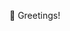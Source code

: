 👋 Greetings!
<!--
<div align="center">
<h2>Hung Vo (huqedgar)</h2>
<p align="center">
<a href="https://www.linkedin.com/in/hung-vo-52a776253" target="blank"><img align="center" src="https://raw.githubusercontent.com/devicons/devicon/master/icons/linkedin/linkedin-original.svg" alt="huqedgar" height="30" width="30" />
<a href="https://www.facebook.com/huqedgar/" target="blank"><img align="center" src="https://raw.githubusercontent.com/devicons/devicon/master/icons/facebook/facebook-original.svg" alt="huqedgar" height="30" width="30" />
<a href="https://www.instagram.com/huqedgar/" target="blank"><img align="center" src="https://www.vectorlogo.zone/logos/instagram/instagram-icon.svg" alt="huqedgar" height="30" width="30" />
<a href="https://twitter.com/huqedgar" target="blank"><img align="center" src="https://www.vectorlogo.zone/logos/twitter/twitter-tile.svg" alt="huqedgar" height="30" width="30" />
<a href="mailto:vhung6252@gmail.com" target="blank"><img align="center" src="https://www.vectorlogo.zone/logos/gmail/gmail-icon.svg" alt="huqedgar" height="30" width="30" />
</p>
</div>

<div align="center"><i>"Code to change the world, but first, change yourself."</i></div>

### Languages, Frameworks and Tools

<p>
<a href="https://learn.microsoft.com/en-us/cpp/" target="_blank" rel="noreferrer"> <img src="https://raw.githubusercontent.com/devicons/devicon/master/icons/cplusplus/cplusplus-original.svg" alt="cplusplus" width="40" height="40"/>
<a href="https://learn.microsoft.com/en-us/dotnet/csharp/" target="_blank" rel="noreferrer"> <img src="https://raw.githubusercontent.com/devicons/devicon/1119b9f84c0290e0f0b38982099a2bd027a48bf1/icons/csharp/csharp-original.svg" alt="csharp" width="40" height="40"/>
<a href="https://www.java.com/" target="_blank" rel="noreferrer"> <img src="https://raw.githubusercontent.com/devicons/devicon/1119b9f84c0290e0f0b38982099a2bd027a48bf1/icons/java/java-original.svg" alt="java" width="40" height="40"/>
<a href="https://developer.mozilla.org/en-US/docs/Web/JavaScript" target="_blank"> <img src="https://raw.githubusercontent.com/devicons/devicon/master/icons/javascript/javascript-original.svg" alt="javascript" width="40" height="40"/>
<a href="https://www.typescriptlang.org/" target="_blank"> <img src="https://raw.githubusercontent.com/devicons/devicon/1119b9f84c0290e0f0b38982099a2bd027a48bf1/icons/typescript/typescript-original.svg" alt="typescript" width="40" height="40"/>
</p>

<p>
<a href="https://www.w3.org/html/" target="_blank"> <img src="https://raw.githubusercontent.com/devicons/devicon/master/icons/html5/html5-original-wordmark.svg" alt="html5" width="40" height="40"/>
<a href="https://www.w3schools.com/css/" target="_blank"> <img src="https://raw.githubusercontent.com/devicons/devicon/master/icons/css3/css3-original-wordmark.svg" alt="css3" width="40" height="40"/>
<a href="https://sass-lang.com/" target="_blank"> <img src="https://raw.githubusercontent.com/devicons/devicon/master/icons/sass/sass-original.svg" alt="sass" width="40" height="40"/>
<a href="https://getbootstrap.com/" target="_blank"> <img src="https://raw.githubusercontent.com/devicons/devicon/master/icons/bootstrap/bootstrap-original.svg" alt="bootstrap" width="40" height="40"/>
<a href="https://mui.com/" target="_blank"> <img src="https://raw.githubusercontent.com/devicons/devicon/master/icons/materialui/materialui-original.svg" alt="materialui" width="40" height="40"/>
<a href="https://tailwindcss.com/" target="_blank"> <img src="https://raw.githubusercontent.com/devicons/devicon/master/icons/tailwindcss/tailwindcss-plain.svg" alt="tailwindcss" width="40" height="40"/>
</p>

<p>
<a href="https://react.dev/" target="_blank"> <img src="https://raw.githubusercontent.com/devicons/devicon/master/icons/react/react-original-wordmark.svg" alt="react" width="40" height="40"/>
<a href="https://nextjs.org/" target="_blank"> <img src="https://d2nir1j4sou8ez.cloudfront.net/wp-content/uploads/2021/12/nextjs-boilerplate-logo.png" alt="nextjs" width="40" height="40"/>
<a href="https://openjfx.io/" target="_blank"> <img src="https://static.wixstatic.com/media/2724b2_a4c660815dde4271be00cb7e9b9cae2c~mv2.png/v1/fit/w_605%2Ch_533%2Cal_c%2Cq_80,enc_auto/file.jpg" alt="javafx" height="40" />
<a href="https://spring.io/" target="_blank"> <img src="https://www.nicepng.com/png/full/31-314820_logo-spring-spring-framework-logo-svg.png" alt="spring" height="35" />
<a href="https://dotnet.microsoft.com/en-us/apps/aspnet" target="_blank"> <img src="https://www.brainspire.com/hubfs/asp.net-logo.png" alt="aspnet" height="38"/>
</p>

<p>
<a href="https://www.mysql.com/" target="_blank"> <img src="https://raw.githubusercontent.com/devicons/devicon/master/icons/mysql/mysql-plain.svg" alt="mysql" width="40" height="40"/>
<a href="https://www.microsoft.com/en-us/sql-server" target="_blank"> <img src="https://hub.meltano.com/assets/logos/extractors/mssql.png" alt="microsoftsqlserver" width="40" height="40"/>
<a href="https://firebase.google.com/" target="_blank"> <img src="https://raw.githubusercontent.com/devicons/devicon/master/icons/firebase/firebase-plain.svg" alt="firebase" width="40" height="40"/>
</p>

<p> 
<a href="https://git-scm.com/" target="_blank"> <img src="https://raw.githubusercontent.com/devicons/devicon/master/icons/git/git-original.svg" alt="git" width="40" height="40"/>
<a href="https://postman.com/" target="_blank"> <img src="https://www.vectorlogo.zone/logos/getpostman/getpostman-icon.svg" alt="postman" width="40" height="40"/>
<a href="https://docker.com/" target="_blank"> <img src="https://raw.githubusercontent.com/devicons/devicon/master/icons/docker/docker-plain.svg" alt="docker" width="40" height="40"/>
<a href="https://slack.com/" target="_blank"> <img src="https://raw.githubusercontent.com/devicons/devicon/master/icons/slack/slack-original.svg" alt="slack" width="40" height="40"/>
<a href="https://trello.com/" target="_blank"> <img src="https://raw.githubusercontent.com/devicons/devicon/master/icons/trello/trello-plain.svg" alt="trello" width="40" height="40"/>
</p>

### Trophies

<img width="900" src="https://github-profile-trophy.vercel.app/?username=huqedgar&column=7&theme=onedark&no-frame=true"/>

### Statistic

<div display="inline-block" >
<img width="48%" src="https://github-readme-stats.vercel.app/api?username=huqedgar&show_icons=true&theme=onedark" alt="huqedgar" />

<img width="50.6%" src="https://github-readme-streak-stats.herokuapp.com/?user=huqedgar&theme=onedark" alt="huqedgar" />
</div>

### Contribution Graph

[![Ashutosh's github activity graph](https://github-readme-activity-graph.vercel.app/graph?username=huqedgar&theme=xcode)](https://github.com/ashutosh00710/github-readme-activity-graph)

</div>
-->
